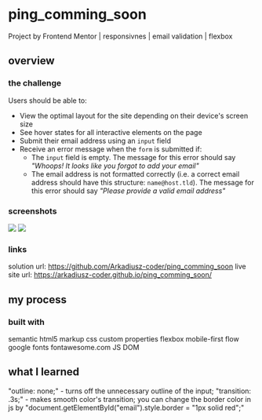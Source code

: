 # ping_comming_soon
Project by Frontend Mentor | responsivnes | email validation | flexbox

## overview

### the challenge
Users should be able to:

- View the optimal layout for the site depending on their device's screen size
- See hover states for all interactive elements on the page
- Submit their email address using an `input` field
- Receive an error message when the `form` is submitted if:
	- The `input` field is empty. The message for this error should say *"Whoops! It looks like you forgot to add your email"*
	- The email address is not formatted correctly (i.e. a correct email address should have this structure: `name@host.tld`). The message for this error should say *"Please provide a valid email address"*

### screenshots
![](myScreen_1.png)
![](myScreen_2.png)

### links
solution url: https://github.com/Arkadiusz-coder/ping_comming_soon
live site url: https://arkadiusz-coder.github.io/ping_comming_soon/

## my process

### built with
semantic html5 markup
css custom properties
flexbox
mobile-first flow
google fonts
fontawesome.com
JS DOM

## what I learned
"outline: none;" - turns off the unnecessary outline of the input;
"transition: .3s;" - makes smooth color's transition;
you can change the border color in js by "document.getElementById("email").style.border = "1px solid red";"







